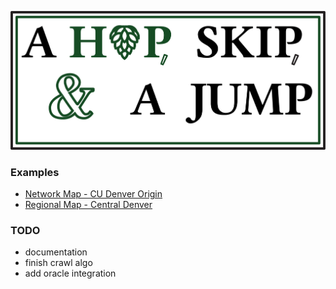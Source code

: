 ![A Hop, Skip, & A Jump](./Graphics/LogoE.png)

### Examples
- [Network Map - CU Denver Origin](https://CrepuscularCremini.github.io/HopSkipJump/NetworkMap/network.html)
- [Regional Map - Central Denver](https://CrepuscularCremini.github.io/HopSkipJump/RegionMap/region.html)

### TODO
- documentation
- finish crawl algo
- add oracle integration
